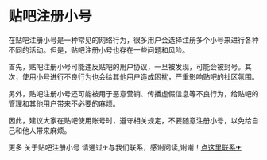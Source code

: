 # 贴吧注册小号

在贴吧注册小号是一种常见的网络行为，很多用户会选择注册多个小号来进行各种不同的活动。但是，贴吧注册小号也存在一些问题和风险。

首先，贴吧注册小号可能违反贴吧的用户协议，一旦被发现，可能会被封号。其次，使用小号进行不良行为也会给其他用户造成困扰，严重影响贴吧的社区氛围。

另外，贴吧注册小号还可能被用于恶意营销、传播虚假信息等不良行为，给贴吧的管理和其他用户带来不必要的麻烦。

因此，建议大家在贴吧使用账号时，遵守相关规定，不要随意注册小号，以免给自己和他人带来麻烦。

更多 关于贴吧注册小号 请通过✈与我们联系，感谢阅读,谢谢！[点这里联系✈](https://acc.k02.cc)